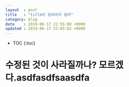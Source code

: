 ```yaml
---
layout  : post
title   : "title이 있어야지 임마"
category: blog
date    : 2019-06-17 22:55:08 +0900
updated : 2019-06-17 23:05:02 +0900
---
```

* TOC
{:toc}

# 수정된 것이 사라질까나? 모르겠다.asdfasdfsaasdfa
